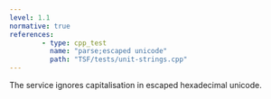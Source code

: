```yaml
---
level: 1.1
normative: true
references:
        - type: cpp_test
          name: "parse;escaped unicode"
          path: "TSF/tests/unit-strings.cpp"
---
```


The service ignores capitalisation in escaped hexadecimal unicode.